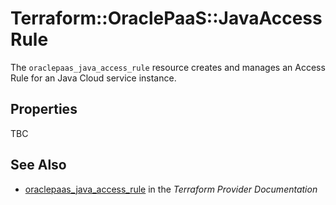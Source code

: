 # Terraform::OraclePaaS::JavaAccessRule

The `oraclepaas_java_access_rule` resource creates and manages an Access Rule for an Java Cloud service instance.

## Properties

TBC

## See Also

* [oraclepaas_java_access_rule](https://www.terraform.io/docs/providers/oraclepaas/r/java_access_rule.html) in the _Terraform Provider Documentation_
